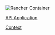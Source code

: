 ![Rancher Container](https://www.plantuml.com/plantuml/svg/hLHDRzD04BtdLomvkLBQ2CI9KvicegtS4jfKY9ErSLQ9XMDRzWQ845ARKZWqAXSEt803ucgWKKD3qhym-uzukwIMKofnWCJnn-pEUszcNhoQI1xBNjTdkpnmEo9cws4WkHU8k73B2ro_rnAi8sMKt2kNO_vifUt9Jg_PIqJiOgC8v8eRTikHpmEDifp8bkyro-jtb-iwjBzjbxiyaI96oCcWLoBiBHJijSSFzXlEeyt6XcFNxjTsgjPIeI0zwGj6xsXCANrN1pZ_n3TbT44pcge1ZUW7JMc4fHbzOzOTfev-tsDbgeR0g8iu2GFBxIKox8gunEWJOCxCdXcTgPCIAu9XH1DArQaQC3h7-WL-v-g4qINDc27-IZFmGG03OQfvtY3X437iLST5KEtrKLxNgOIzeCNZlkNU1lPLCzUYoFTSBhqmA2wn5mM6JzQ5QjDgSScRF158gOU9RCSYOLUn8e9x3srMpJtJPoDhIcEjUOngNq7XWMwFUetWAODoBPycQeYQTBsfwTX4lLN7IC61wms5N9VM3ODs2CfjVLqGjHF-PrdNsQqcTv-8eENmo0FwMdrpeP48RV6dlCIg8RRb76kaV03lI8_QL9U22Hmmou1f72pWCJTSZ5iTCZDytOaZOp3jk37YUSyOhztSFxqRDRpCp51xBYtOlvMuFDApjQ_k6L-iWpxcJAOrQYsP5USwz37N1tL7cRwR6wh_7TgNkyBF-N-ne_GUjMNPA1hKMiv6er6VvpeLP3Wxmcjtcc6SC-erf2-65PEdaH6gHL-YHuTgg16JVk2Ms5QriWxSFs7d9li7J0EQuIq0vIVmjufjtdUgY-b66vPM4S7hwXS0 "Rancher Container")

[API Application](../component/rancher.md)

[Context](../context.md)